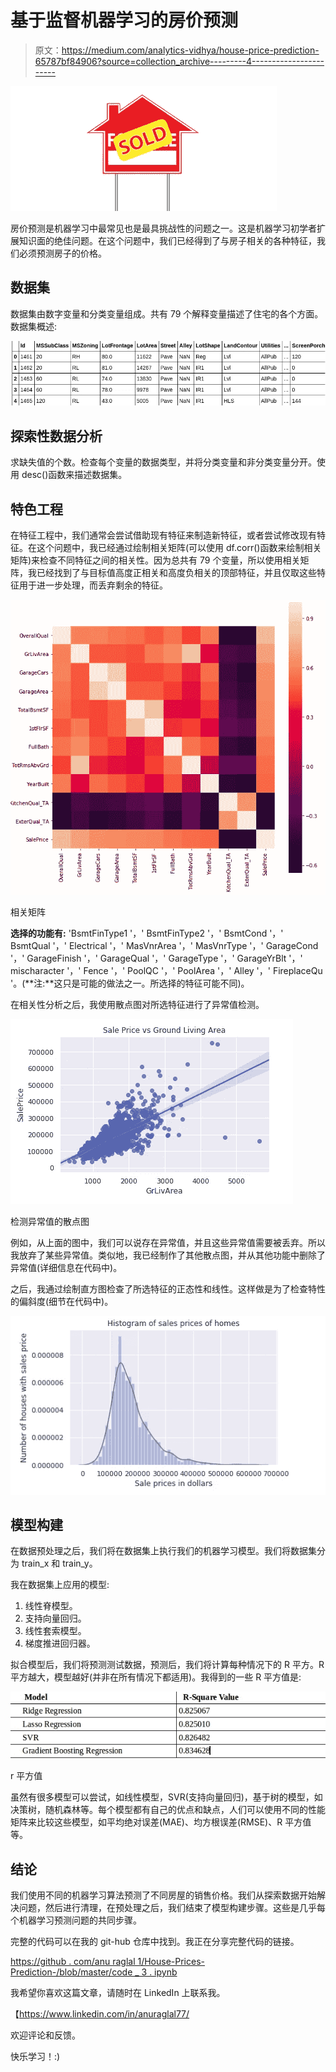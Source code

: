 # 基于监督机器学习的房价预测

> 原文：<https://medium.com/analytics-vidhya/house-price-prediction-65787bf84906?source=collection_archive---------4----------------------->

![](img/3733cde4eec3b81a11ebac2dabaf7680.png)

房价预测是机器学习中最常见也是最具挑战性的问题之一。这是机器学习初学者扩展知识面的绝佳问题。在这个问题中，我们已经得到了与房子相关的各种特征，我们必须预测房子的价格。

## **数据集**

数据集由数字变量和分类变量组成。共有 79 个解释变量描述了住宅的各个方面。数据集概述:

![](img/cccb06ee39250f2119817a148b8f9504.png)

## **探索性数据分析**

求缺失值的个数。检查每个变量的数据类型，并将分类变量和非分类变量分开。使用 desc()函数来描述数据集。

## **特色工程**

在特征工程中，我们通常会尝试借助现有特征来制造新特征，或者尝试修改现有特征。在这个问题中，我已经通过绘制相关矩阵(可以使用 df.corr()函数来绘制相关矩阵)来检查不同特征之间的相关性。因为总共有 79 个变量，所以使用相关矩阵，我已经找到了与目标值高度正相关和高度负相关的顶部特征，并且仅取这些特征用于进一步处理，而丢弃剩余的特征。

![](img/25509b9b392b6f8368b7acc6e900f038.png)

相关矩阵

**选择的功能有:** 'BsmtFinType1 '，' BsmtFinType2 '，' BsmtCond '，' BsmtQual '，' Electrical '，' MasVnrArea '，' MasVnrType '，' GarageCond '，' GarageFinish '，' GarageQual '，' GarageType '，' GarageYrBlt '，' mischaracter '，' Fence '，' PoolQC '，' PoolArea '，' Alley '，' FireplaceQu '。(**注:**这只是可能的做法之一。所选择的特征可能不同)。

在相关性分析之后，我使用散点图对所选特征进行了异常值检测。

![](img/1ef442365599fc24c0ae268edd8883f6.png)

检测异常值的散点图

例如，从上面的图中，我们可以说存在异常值，并且这些异常值需要被丢弃。所以我放弃了某些异常值。类似地，我已经制作了其他散点图，并从其他功能中删除了异常值(详细信息在代码中)。

之后，我通过绘制直方图检查了所选特征的正态性和线性。这样做是为了检查特性的偏斜度(细节在代码中)。

![](img/e8404a9dca2ec12dbc9594289b2f393e.png)

## **模型构建**

在数据预处理之后，我们将在数据集上执行我们的机器学习模型。我们将数据集分为 train_x 和 train_y。

我在数据集上应用的模型:

1.  线性脊模型。
2.  支持向量回归。
3.  线性套索模型。
4.  梯度推进回归器。

拟合模型后，我们将预测测试数据，预测后，我们将计算每种情况下的 R 平方。R 平方越大，模型越好(并非在所有情况下都适用)。我得到的一些 R 平方值是:

![](img/0012b8569814bfd28533615c80a8a97b.png)

r 平方值

虽然有很多模型可以尝试，如线性模型，SVR(支持向量回归)，基于树的模型，如决策树，随机森林等。每个模型都有自己的优点和缺点，人们可以使用不同的性能矩阵来比较这些模型，如平均绝对误差(MAE)、均方根误差(RMSE)、R 平方值等。

## **结论**

我们使用不同的机器学习算法预测了不同房屋的销售价格。我们从探索数据开始解决问题，然后进行清理，在预处理之后，我们结束了模型构建步骤。这些是几乎每个机器学习预测问题的共同步骤。

完整的代码可以在我的 git-hub 仓库中找到。我正在分享完整代码的链接。

[https://github . com/anu raglal 1/House-Prices-Prediction-/blob/master/code _ 3 . ipynb](https://github.com/anuraglal1/House-Prices-Prediction-/blob/master/code_3.ipynb)

我希望你喜欢这篇文章，请随时在 LinkedIn 上联系我。

【https://www.linkedin.com/in/anuraglal77/ 

欢迎评论和反馈。

快乐学习！:)